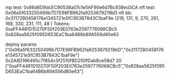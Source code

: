 mp test: 0x86d6D9dcEC90538a07c1e5AF90e6d7Bc938ed3CA
nft test: 0x06a5f633250499b7D7E98FB962fa9253679219bD
nft bb: 0x31172B0458176e1345721e5fC953B7843C1baF9e
(219, 131, 9, 270, 261, 168, 330, 231, 111, 48 )
Tokens: 
0xaFF4481D10270F50f203E0763e2597776068CBc5
0x828aa5625f095D653EaC1ba64B6b89A556d80e63

deploy params
["0x06a5f633250499b7D7E98FB962fa9253679219bD","0x31172B0458176e1345721e5fC953B7843C1baF9e"]
0x2A8D166495c7f854c5f2510fBD250fDab8ce58d7
20
["0xaFF4481D10270F50f203E0763e2597776068CBc5","0x828aa5625f095D653EaC1ba64B6b89A556d80e63"]